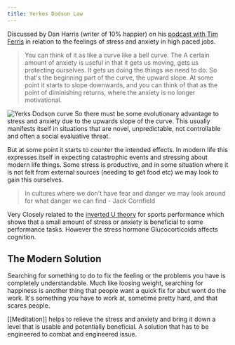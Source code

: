 ```yaml
---
title: Yerkes Dodson Law
---
```


Discussed by Dan Harris (writer of 10% happier) on his [podcast with Tim Ferris](https://tim.blog/2020/11/19/dan-harris/) in relation to the feelings of stress and anxiety in high paced jobs. 

> You can think of it as like a curve like a bell curve. The A certain amount of anxiety is useful in that it gets us moving, gets us protecting ourselves. It gets us doing the things we need to do. So that's the beginning part of the curve, the upward slope. At some point it starts to slope downwards, and you can think of that as the point of diminishing returns, where the anxiety is no longer motivational.

![Yerks Dodson curve](/assets/yerks-dodson-curve.png)
So there must be some evolutionary advantage to stress and anxiety due to the upwards slope of the curve. This usually manifests itself in situations that are novel, unpredictable, not controllable and often a social evaluative threat. 

But at some point it starts to counter the intended effects. In modern life this expresses itself in expecting catastrophic events and stressing about modern life things. Some stress is productive, and in some situation where it is not felt from external sources (needing to get food etc) we may look to gain this ourselves. 

> In cultures where we don't have fear and danger we may look around for what danger we can find - Jack Cornfield

Very Closely related to the [inverted U theory](https://www.bbc.co.uk/bitesize/guides/zyx7tyc/revision/2) for sports performance which shows that  a small amount of stress or anxiety is beneficial to some performance tasks. However the stress hormone Glucocorticoids affects cognition. 

## The Modern Solution
Searching for something to do to fix the feeling or the problems you have is completely understandable. Much like loosing weight, searching for happiness is another thing that people want a quick fix for abut wont do the work. It's something you have to work at, sometime pretty hard, and that scares people.

[[Meditation]] helps to relieve the stress and anxiety and bring it down a level that is usable and potentially beneficial. A solution that has to be engineered to combat and engineered issue. 